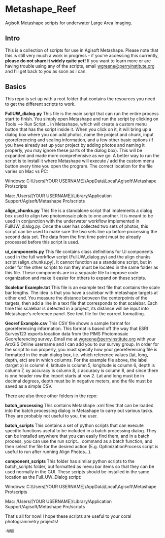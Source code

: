 # Metashape_Reef
Agisoft Metashape scripts for underwater Large Area Imaging.

## Intro
This is a collection of scripts for use in Agisoft Metashape. Please note that this is still very much a work in progress - if you're accessing this currently, <b> please do not share it widely quite yet! </b> If you want to learn more or are having trouble using any of the scripts, email wgreene@perryinstitute.org and I'll get back to you as soon as I can.

## Basics
This repo is set up with a root folder that contains the resources you need to get the different scripts to work.

<b>FullUW_dialog.py</b> This file is the main script that can run the entire process start to finish. You simply open Metashape and run the script by clicking on Tools --> Run Script... in Metashape, which will create a custom menu button that has the script inside it. When you click on it, it will bring up a dialog box where you can add photos, name the project and chunk, input georeferencing and scaling information, and a few other basic options (if you have already set up your project by adding photos and naming it properly, you may ignore these parts of the dialog box). This will be expanded and made more comprehensive as we go. A better way to run the script is to install it where Metashape will execute / add the custom menu button every time you open the program. The correct location for the file varies on Mac vs PC:

Windows: C:\Users\[YOUR USERNAME]\AppData\Local\Agisoft\Metashape Pro\scripts

Mac: /Users/[YOUR USERNAME]/Library/Application Support/Agisoft/Metashape Pro/scripts

<b>align_chunks.py</b> This file is a standalone script that implements a dialog box used to align two photomosaic plots to one another. It is meant to be used in conjunction with the underwater workflow implemented in FullUW_dialog.py. Once the user has collected two sets of photos, this script can be used to make sure the two sets line up before processing the second data set. The data from the first time point must be already processed before this script is used.

<b>ui_components.py</b> This file contains class definitions for UI components used in the full workflow script (FullUW_dialog.py) and the align chunks script (align_chunks.py). It cannot function as a standalone script, but in order for the other scripts to run they must be located in the same folder as this file. These components are in a separate file to improve code organization and make it easier for others to expand on these scripts.

<b>Scalebar Example.txt</b> This file is an example text file that contains the scale bar lengths. The idea is that you have a scalebar with metashape targets at either end. You measure the distance between the centerpoints of the targets, then add a line in a text file that corresponds to that scalebar. Each time this scalebar is detected in a project, its distance will be input into Metashape's reference panel. See text file for the correct formatting.

<b>Georef Example.csv</b> This CSV file shows a sample format for georeferencing information. This format is based off the way that ESRI Survey123 exports location data from the PIMS Photomosaic Georeferencing survey. Email me at wgreene@perryinstitute.org with your ArcGIS Online username and I can add you to our survey group. In order for the script to run properly, you must specify how your georeferencing file is formatted in the main dialog box, i.e. which reference values (lat, long, depth, etc) are in which columns. For the example file above, the label (target x) is column 4, latitude is column 5, longitude is column 6, depth is column 7, xy accuracy is column 8, z accuracy is column 9, and since there is one header row the import starts at row 2. Lat and long must be in decimal degrees, depth must be in negative meters, and the file must be saved as a simple CSV.

There are also three other folders in the repo:

<b> batch_processing </b> This contains Metashape .xml files that can be loaded into the batch processing dialog in Metashape to carry out various tasks. They are probably not useful to you, the user.

<b> batch_scripts </b> This contains a set of python scripts that can execute specific functions useful to be included in a batch processing dialog. They can be installed anywhere that you can easily find them, and in a batch process, you can use the run script... command as a batch function, and then select the file for the desired action (E.g. OptimizationProcess script is useful to run after running Align Photos...).

<b> component_scripts </b> This folder has similar python scripts to the batch_scripts folder, but formatted as menu bar items so that they can be used normally in the GUI. These scripts should be installed in the same location as the Full_UW_Dialog script:

Windows: C:\Users\[YOUR USERNAME]\AppData\Local\Agisoft\Metashape Pro\scripts

Mac: /Users/[YOUR USERNAME]/Library/Application Support/Agisoft/Metashape Pro/scripts

That's all for now! I hope these scripts are useful to your coral photogrammetry projects!

-Will
